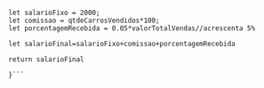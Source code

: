 ```function calculaSalario(qtdeCarrosVendidos, valorTotalVendas) {
let salarioFixo = 2000; 
let comissao = qtdeCarrosVendidos*100;
let porcentagemRecebida = 0.05*valorTotalVendas//acrescenta 5%

let salarioFinal=salarioFixo+comissao+porcentagemRecebida

return salarioFinal

}```